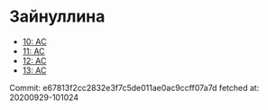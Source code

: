 # Зайнуллина
- [10: AC](10.md)
- [11: AC](11.md)
- [12: AC](12.md)
- [13: AC](13.md)

Commit: e67813f2cc2832e3f7c5de011ae0ac9ccff07a7d
 fetched at: 20200929-101024

